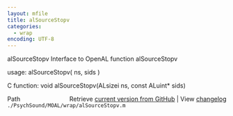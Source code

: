 ```yaml
---
layout: mfile
title: alSourceStopv
categories:
  - wrap
encoding: UTF-8
---
```


alSourceStopv  Interface to OpenAL function alSourceStopv

usage:  alSourceStopv\( ns, sids \)

C function:  void alSourceStopv\(ALsizei ns, const ALuint\* sids\)


<div class="code_header" style="text-align:right;">
  <span style="float:left;">Path&nbsp;&nbsp;</span> <span class="counter">Retrieve <a href=
  "https://raw.github.com/Psychtoolbox-3/Psychtoolbox-3/beta/./PsychSound/MOAL/wrap/alSourceStopv.m">current version from GitHub</a> | View <a href=
  "https://github.com/Psychtoolbox-3/Psychtoolbox-3/commits/beta/./PsychSound/MOAL/wrap/alSourceStopv.m">changelog</a></span>
</div>
<div class="code">
  <code>./PsychSound/MOAL/wrap/alSourceStopv.m</code>
</div>
